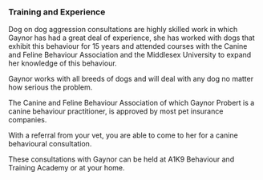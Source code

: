 ### Training and Experience

Dog on dog aggression consultations are highly skilled work in which Gaynor has had a great deal of experience, she has worked with dogs that exhibit this behaviour for 15 years and attended courses with the Canine and Feline Behaviour Association and the Middlesex University to expand her knowledge of this behaviour.

Gaynor works with all breeds of dogs and will deal with any dog no matter how serious the problem.

The Canine and Feline Behaviour Association of which Gaynor Probert is a canine behaviour practitioner, is approved by most pet insurance companies.

With a referral from your vet, you are able to come to her for a canine behavioural consultation.

These consultations with Gaynor can be held at A1K9 Behaviour and Training Academy or at your home.
